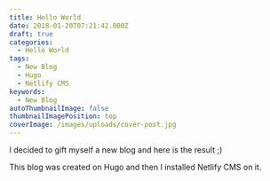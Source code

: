 ```yaml
---
title: Hello World
date: 2018-01-20T07:21:42.000Z
draft: true
categories:
  - Hello World
tags:
  - New Blog
  - Hugo
  - Netlify CMS
keywords:
  - New Blog
autoThumbnailImage: false
thumbnailImagePosition: top
coverImage: /images/uploads/cover-post.jpg
---
```

I decided to gift myself a new blog and here is the result ;)
<!--more-->

This blog was created on Hugo and then I installed Netlify CMS on it.

